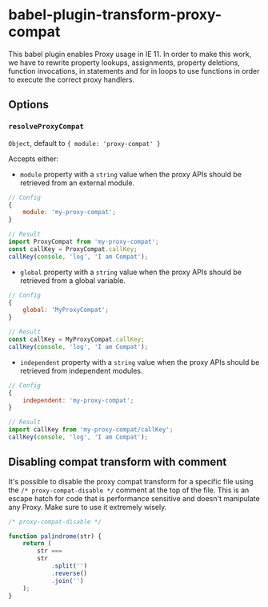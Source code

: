 # babel-plugin-transform-proxy-compat

This babel plugin enables Proxy usage in IE 11. In order to make this work, we have to rewrite property lookups, assignments, property deletions, function invocations, in statements and for in loops to use functions in order to execute the correct proxy handlers.

## Options

### `resolveProxyCompat`

`Object`, default to `{ module: 'proxy-compat' }`

Accepts either:

* `module` property with a `string` value when the proxy APIs should be retrieved from an external module.

```js
// Config
{
    module: 'my-proxy-compat';
}

// Result
import ProxyCompat from 'my-proxy-compat';
const callKey = ProxyCompat.callKey;
callKey(console, 'log', 'I am Compat');
```

* `global` property with a `string` value when the proxy APIs should be retrieved from a global variable.

```js
// Config
{
    global: 'MyProxyCompat';
}

// Result
const callKey = MyProxyCompat.callKey;
callKey(console, 'log', 'I am Compat');
```

* `independent` property with a `string` value when the proxy APIs should be retrieved from independent modules.

```js
// Config
{
    independent: 'my-proxy-compat';
}

// Result
import callKey from 'my-proxy-compat/callKey';
callKey(console, 'log', 'I am Compat');
```

## Disabling compat transform with comment

It's possible to disable the proxy compat transform for a specific file using the `/* proxy-compat-disable */` comment at the top of the file. This is an escape hatch for code that is performance sensitive and doesn't manipulate any Proxy. Make sure to use it extremely wisely.

```js
/* proxy-compat-disable */

function palindrome(str) {
    return (
        str ===
        str
            .split('')
            .reverse()
            .join('')
    );
}
```
